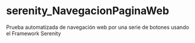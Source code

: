 # serenity_NavegacionPaginaWeb
Prueba automatizada de navegación web por una serie de botones usando el Framework Serenity
